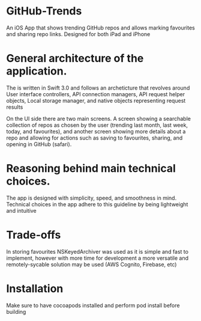 # GitHub-Trends

An iOS App that shows trending GitHub repos and allows marking favourites and sharing repo links.
Designed for both iPad and iPhone



# General architecture of the application.

The is written in Swift 3.0 and follows an archeticture that revolves around User interface controllers, API connection managers, API request helper objects, Local storage manager, and native objects representing request results

On the UI side there are two main screens. A screen showing a searchable collection of repos as chosen by the user (trending last month, last week, today, and favourites), and another screen showing more details about a repo and allowing for actions such as saving to favourites, sharing, and opening in GitHub (safari).


# Reasoning behind main technical choices.

The app is designed with simplicity, speed, and smoothness in mind. Technical choices in the app adhere to this guideline
by being lightweight and intuitive

# Trade-offs

In storing favourites NSKeyedArchiver was used as it is simple and fast to implement, however with more time for development
a more versatile and remotely-sycable solution may be used (AWS Cognito, Firebase, etc)


# Installation

Make sure to have cocoapods installed and perform pod install before building
